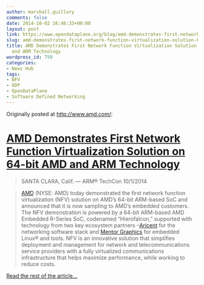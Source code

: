 ```yaml
---
author: marshall.guillory
comments: false
date: 2014-10-02 16:46:33+00:00
layout: post
link: https://www.opendataplane.org/blog/amd-demonstrates-first-network-function-virtualization-solution-64-bit-amd-arm-technology/
slug: amd-demonstrates-first-network-function-virtualization-solution-64-bit-amd-arm-technology
title: AMD Demonstrates First Network Function Virtualization Solution on 64-bit AMD
  and ARM Technology
wordpress_id: 759
categories:
- News Hub
tags:
- NFV
- ODP
- OpenDataPlane
- Software Defined Networking
---
```


Originally posted at http://www.amd.com/:

# [AMD Demonstrates First Network Function Virtualization Solution on 64-bit AMD and ARM Technology](http://www.amd.com/en-us/press-releases/Pages/amd-demonstrates-2014oct01.aspx)

<blockquote>
 SANTA CLARA, Calif. — ARM® TechCon 10/1/2014
</blockquote>

<blockquote markdown="1">

[AMD](http://www.amd.com/) (NYSE: AMD) today demonstrated the first network function virtualization (NFV) solution on AMD’s 64-bit ARM-based SoC and announced that it is now sampling to AMD’s embedded customers. The NFV demonstration is powered by a 64-bit ARM-based AMD Embedded R-Series SoC, codenamed “Hierofalcon,” supported with technology from two key ecosystem partners –[Aricent](http://www.aricent.com/) for the networking software stack and [Mentor Graphics](http://www.mentor.com/) for embedded Linux® and tools. NFV is an innovative solution that simplifies deployment and management for network and telecommunications service providers with a fully virtualized communications infrastructure that helps maximize performance, while working to reduce costs.

</blockquote>


[Read the rest of the article...](http://www.amd.com/en-us/press-releases/Pages/amd-demonstrates-2014oct01.aspx)

